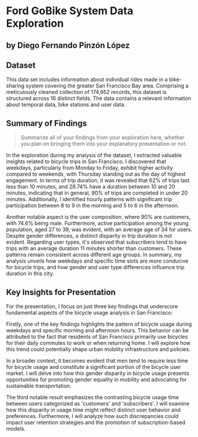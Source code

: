 # Ford GoBike System Data Exploration
## by Diego Fernando Pinzón López

## Dataset

This data set includes information about individual rides made in a bike-sharing system covering the greater San Francisco Bay area.
Comprising a meticulously cleaned collection of 174,952 records, this dataset is structured across 16 distinct fields.
The data contains a relevant information about temporal data, bike stations and user data.

## Summary of Findings

> Summarize all of your findings from your exploration here, whether you plan on bringing them into your explanatory presentation or not.

In the exploration during my analysis of the dataset, I extracted valuable insights related to bicycle trips in San Francisco. I discovered that
weekdays, particularly from Monday to Friday, exhibit higher activity compared to weekends, with Thursday standing out as the day of
highest engagement. In terms of trip duration, it was revealed that 62% of trips last less than 10 minutes, and 28.74% have a duration between
10 and 20 minutes, indicating that in general, 90% of trips are completed in under 20 minutes. Additionally, I identified hourly patterns with
significant trip participation between 8 to 9 in the morning and 5 to 6 in the afternoon.

Another notable aspect is the user composition, where 90% are customers, with 74.6% being male. Furthermore, active participation among
the young population, aged 27 to 39, was evident, with an average age of 34 for users. Despite gender differences, a distinct disparity in trip
duration is not evident. Regarding user types, it's observed that subscribers tend to have trips with an average duration 11 minutes shorter
than customers. These patterns remain consistent across different age groups. In summary, my analysis unveils how weekdays and specific
time slots are more conducive for bicycle trips, and how gender and user type differences influence trip duration in this city.

## Key Insights for Presentation

For the presentation, I focus on just three key findings that underscore fundamental aspects of the bicycle usage analysis in San Francisco:

Firstly, one of the key findings highlights the pattern of bicycle usage during weekdays and specific morning and afternoon hours.
This behavior can be attributed to the fact that residents of San Francisco primarily use bicycles for their daily commutes to work or when
returning home. I will explore how this trend could potentially shape urban mobility infrastructure and policies.

In a broader context, it becomes evident that men tend to require less time for bicycle usage and constitute a significant portion of the
bicycle user market. I will delve into how this gender disparity in bicycle usage presents opportunities for promoting gender equality in
mobility and advocating for sustainable transportation.

The third notable result emphasizes the contrasting bicycle usage time between users categorized as 'customers' and 'subscribers'. I will
examine how this disparity in usage time might reflect distinct user behavior and preferences. Furthermore, I will analyze how such
discrepancies could impact user retention strategies and the promotion of subscription-based models.
